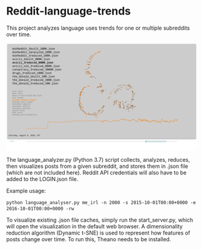 # Reddit-language-trends

This project analyzes language uses trends for one or multiple subreddits over time.

![Preview](https://raw.githubusercontent.com/wilmis/Reddit-language-trends/master/example.png)


The language_analyzer.py (Python 3.7) script collects, analyzes, reduces, then visualizes posts from a given subreddit, and stores them in .json file (which are not included here). Reddit API credentials will also have to be added to the LOGIN.json file.

Example usage:
```
python language_analyser.py me_irl -n 2000 -s 2015-10-01T00:00+0000 -e 2016-10-01T00:00+0000 -rw
```


To visualize existing .json file caches, simply run the start_server.py, which will open the visualization in the default web browser.
A dimensionality reduction algorithm (Dynamic t-SNE) is used to represent how features of posts change over time. To run this, Theano needs to be installed. 
